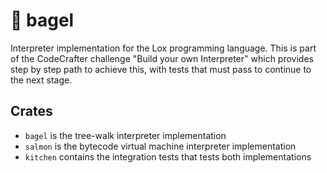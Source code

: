 # 🥯 bagel

Interpreter implementation for the Lox programming language. This is part of the CodeCrafter challenge "Build your own Interpreter" which provides step by step path to achieve this, with tests that must pass to continue to the next stage.

## Crates

- `bagel` is the tree-walk interpreter implementation
- `salmon` is the bytecode virtual machine interpreter implementation
- `kitchen` contains the integration tests that tests both implementations
